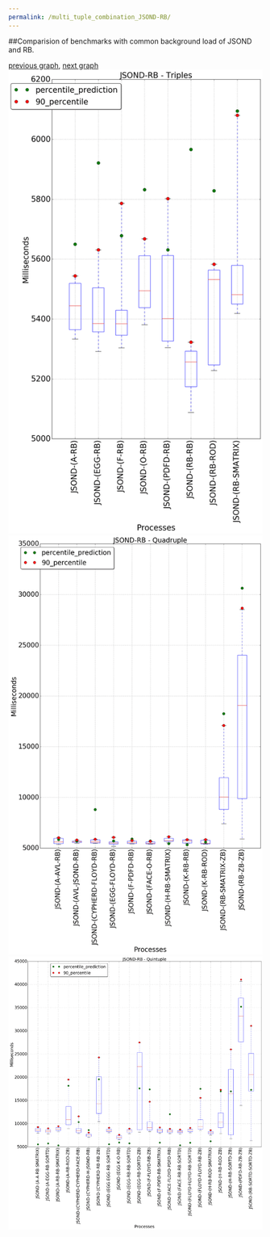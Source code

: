 ```yaml
---
permalink: /multi_tuple_combination_JSOND-RB/
---
```


##Comparision of benchmarks with common background load of JSOND and RB.

[previous graph](../multi_tuple_combination_JSOND-PDFD/), [next graph](../multi_tuple_combination_JSOND-ROD/)
![graph figure](./images/triple/JSOND/JSOND-RB_box.png)![graph figure](./images/quadruple/JSOND/JSOND-RB_box.png)![graph figure](./images/quintuple/JSOND/JSOND-RB_box.png)